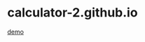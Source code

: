 # calculator-2.github.io

[demo](https://nguyen-thanh-luan-github.github.io/calculator-2.github.io/)
